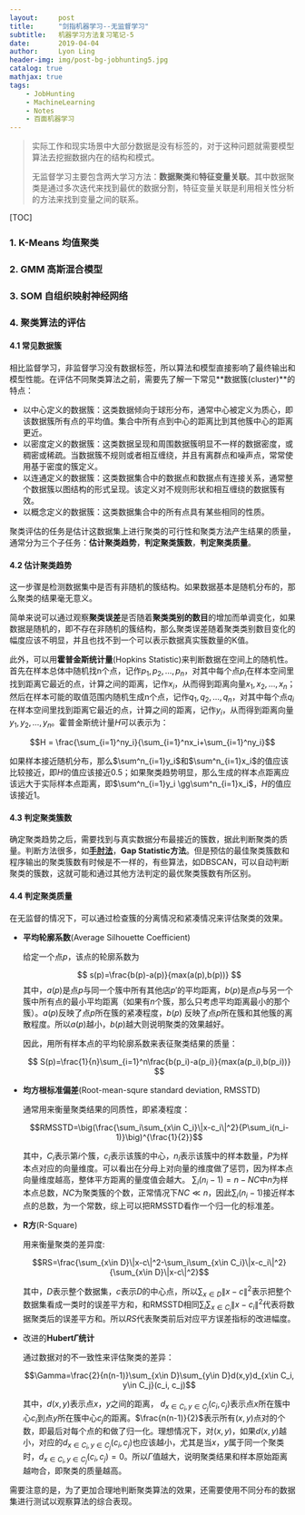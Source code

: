 ```yaml
---
layout:     post
title:      "剑指机器学习--无监督学习"
subtitle:   机器学习方法复习笔记-5
date:       2019-04-04
author:     Lyon Ling
header-img: img/post-bg-jobhunting5.jpg
catalog: true
mathjax: true
tags:
    - JobHunting
    - MachineLearning
    - Notes
    - 百面机器学习
---
```


> 实际工作和现实场景中大部分数据是没有标签的，对于这种问题就需要模型算法去挖掘数据内在的结构和模式。
>
> 无监督学习主要包含两大学习方法：**数据聚类**和**特征变量关联**。其中数据聚类是通过多次迭代来找到最优的数据分割，特征变量关联是利用相关性分析的方法来找到变量之间的联系。

[TOC]

### 1. K-Means 均值聚类



### 2. GMM 高斯混合模型



### 3. SOM 自组织映射神经网络



### 4. 聚类算法的评估

#### 4.1 常见数据簇

相比监督学习，非监督学习没有数据标签，所以算法和模型直接影响了最终输出和模型性能。在评估不同聚类算法之前，需要先了解一下常见**数据簇(cluster)**的特点：

* 以中心定义的数据簇：这类数据倾向于球形分布，通常中心被定义为质心，即该数据簇所有点的平均值。集合中所有点到中心的距离比到其他簇中心的距离更近。
* 以密度定义的数据簇：这类数据呈现和周围数据簇明显不一样的数据密度，或稠密或稀疏。当数据簇不规则或者相互缠绕，并且有离群点和噪声点，常常使用基于密度的簇定义。
* 以连通定义的数据簇：这类数据集合中的数据点和数据点有连接关系，通常整个数据簇以图结构的形式呈现。该定义对不规则形状和相互缠绕的数据簇有效。
* 以概念定义的数据簇：这类数据集合中的所有点具有某些相同的性质。

聚类评估的任务是估计这数据集上进行聚类的可行性和聚类方法产生结果的质量，通常分为三个子任务：**估计聚类趋势**，**判定聚类簇数**，**判定聚类质量**。

#### 4.2 估计聚类趋势

这一步骤是检测数据集中是否有非随机的簇结构。如果数据基本是随机分布的，那么聚类的结果毫无意义。

简单来说可以通过观察**聚类误差**是否随着**聚类类别的数目**的增加而单调变化，如果数据是随机的，即不存在非随机的簇结构，那么聚类误差随着聚类类别数目变化的幅度应该不明显，并且也找不到一个可以表示数据真实簇数量的K值。

此外，可以用**霍普金斯统计量**(Hopkins Statistic)来判断数据在空间上的随机性。首先在样本总体中随机找n个点，记作$p_1,p_2,\dots,p_n$，对其中每个点$p_i$在样本空间里找到距离它最近的点，计算之间的距离，记作$x_i$，从而得到距离向量$x_1,x_2,\dots,x_n$；然后在样本可能的取值范围内随机生成n个点，记作$q_1,q_2,\dots,q_n$，对其中每个点$q_i$在样本空间里找到距离它最近的点，计算之间的距离，记作$y_i$，从而得到距离向量$y_1,y_2,\dots,y_n$。霍普金斯统计量$H$可以表示为：

$$H = \frac{\sum_{i=1}^ny_i}{\sum_{i=1}^nx_i+\sum_{i=1}^ny_i}$$

如果样本接近随机分布，那么$\sum^n_{i=1}y_i$和$\sum^n_{i=1}x_i$的值应该比较接近，即$H$的值应该接近0.5；如果聚类趋势明显，那么生成的样本点距离应该远大于实际样本点距离，即$\sum^n_{i=1}y_i \gg\sum^n_{i=1}x_i$，$H$的值应该接近1。

#### 4.3 判定聚类簇数

确定聚类趋势之后，需要找到与真实数据分布最接近的簇数，据此判断聚类的质量。判断方法很多，如[**手肘法**](http://www.scutmath.com/k_means_choose_k.html)，**Gap Statistic方法**。但是预估的最佳聚类簇数和程序输出的聚类簇数有时候是不一样的，有些算法，如DBSCAN，可以自动判断聚类的簇数，这就可能和通过其他方法判定的最优聚类簇数有所区别。

#### 4.4 判定聚类质量

在无监督的情况下，可以通过检查簇的分离情况和紧凑情况来评估聚类的效果。

* **平均轮廓系数**(Average Silhouette Coefficient)

  给定一个点$p$，该点的轮廓系数为

  $$
  s(p)=\frac{b(p)-a(p)}{max(a(p),b(p))}
  $$
  其中，$a(p)$是点$p$与同一个簇中所有其他店$p'$的平均距离，$b(p)$是点$p$与另一个簇中所有点的最小平均距离（如果有$n$个簇，那么只考虑平均距离最小的那个簇）。$a(p)$反映了点$p$所在簇的紧凑程度，$b(p)$ 反映了点$p$所在簇和其他簇的离散程度。所以$a(p)$越小，$b(p)$越大则说明聚类的效果越好。

  因此，用所有样本点的平均轮廓系数来表征聚类结果的质量：

  $$
  S(p)=\frac{1}{n}\sum_{i=1}^n\frac{b(p_i)-a(p_i)}{max(a(p_i),b(p_i))}
  $$

* **均方根标准偏差**(Root-mean-squre standard deviation, RMSSTD)

  通常用来衡量聚类结果的同质性，即紧凑程度：

  $$RMSSTD=\big(\frac{\sum_i\sum_{x\in C_i}\|x-c_i\|^2}{P\sum_i(n_i-1)}\big)^{\frac{1}{2}}$$

  其中，$C_i$表示第$i$个簇，$c_i$表示该簇的中心，$n_i$表示该簇中的样本数量，$P$为样本点对应的向量维度。可以看出在分母上对向量的维度做了惩罚，因为样本点向量维度越高，整体平方距离的量度值会越大。 $\sum_i(n_i-1)=n-NC$中$n$为样本点总数，$NC$为聚类簇的个数，正常情况下$NC\ll n$，因此$\sum_i(n_i-1)$接近样本点的总数，为一个常数，综上可以把RMSSTD看作一个归一化的标准差。

* **R方**(R-Square)

  用来衡量聚类的差异度:

  $$RS=\frac{\sum_{x\in D}\|x-c\|^2-\sum_i\sum_{x\in C_i}\|x-c_i\|^2}{\sum_{x\in D}\|x-c\|^2}$$

  其中，$D$表示整个数据集，$c$表示$D$的中心点，所以$\sum_{x\in D}\|x-c\|^2$表示把整个数据集看成一类时的误差平方和，和RMSSTD相同$\sum_i\sum_{x\in C_i}\|x-c_i\|^2$代表将数据聚类后的误差平方和。所以$RS$代表聚类前后对应平方误差指标的改进幅度。

* 改进的**Hubert$\Gamma$统计**

  通过数据对的不一致性来评估聚类的差异：

  $$\Gamma=\frac{2}{n(n-1)}\sum_{x\in D}\sum_{y\in D}d(x,y)d_{x\in C_i, y\in C_j}(c_i, c_j)$$

  其中，$d(x,y)$表示点$x$，$y$之间的距离， $d_{x\in C_i, y\in C_j}(c_i, c_j)$表示点$x$所在簇中心$c_i$到点$y$所在簇中心$c_j$的距离。$\frac{n(n-1)}{2}$表示所有$(x,y)$点对的个数，即最后对每个点的和做了归一化。理想情况下，对$(x,y)$，如果$d(x,y)$越小，对应的$d_{x\in C_i, y\in C_j}(c_i, c_j)$也应该越小，尤其是当$x$，$y$属于同一个聚类时，$d_{x\in C_i, y\in C_j}(c_i, c_j)=0$。所以$\Gamma$值越大，说明聚类结果和样本原始距离越吻合，即聚类的质量越高。

需要注意的是，为了更加合理地判断聚类算法的效果，还需要使用不同分布的数据集进行测试以观察算法的综合表现。